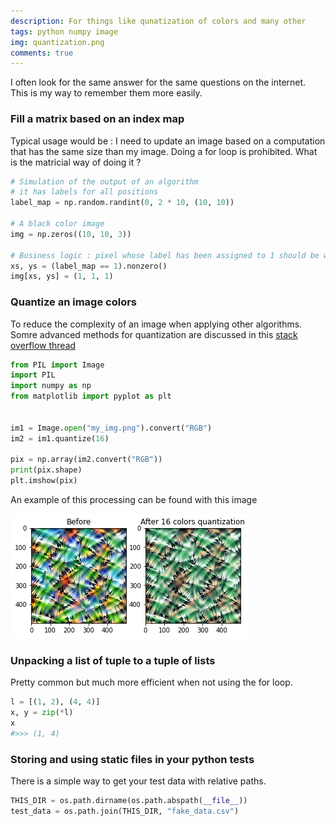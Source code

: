 ```yaml
---
description: For things like qunatization of colors and many other
tags: python numpy image
img: quantization.png
comments: true
---
```


I often look for the same answer for the same questions on the internet.
This is my way to remember them more easily. 


### Fill a matrix based on an index map

Typical usage would be : I need to update an image based on a computation that has the same size than my image.
Doing a for loop is prohibited. What is the matricial way of doing it ?


```python
# Simulation of the output of an algorithm
# it has labels for all positions
label_map = np.random.randint(0, 2 * 10, (10, 10))

# A black color image
img = np.zeros((10, 10, 3))

# Business logic : pixel whose label has been assigned to 1 should be white
xs, ys = (label_map == 1).nonzero()
img[xs, ys] = (1, 1, 1)
```


### Quantize an image colors

To reduce the complexity of an image when applying other algorithms.
Somre advanced methods for quantization are discussed in this [stack overflow thread](https://stackoverflow.com/questions/49710006/fast-color-quantization-in-opencv)

```python
from PIL import Image  
import PIL  
import numpy as np
from matplotlib import pyplot as plt

    
im1 = Image.open("my_img.png").convert("RGB") 
im2 = im1.quantize(16)  

pix = np.array(im2.convert("RGB"))
print(pix.shape)
plt.imshow(pix)
```

An example of this processing can be found with this image 

![Quantization example](/assets/img/quantization.png)



### Unpacking a list of tuple to a tuple of lists

Pretty common but much more efficient when not using the for loop.

```python
l = [(1, 2), (4, 4)]
x, y = zip(*l)
x
#>>> (1, 4)
```

### Storing and using static files in your python tests

There is a simple way to get your test data with relative paths. 

```python
THIS_DIR = os.path.dirname(os.path.abspath(__file__))
test_data = os.path.join(THIS_DIR, "fake_data.csv")
```

